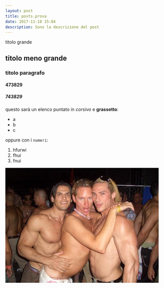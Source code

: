 ```yaml
---
layout: post
title: posts.prova
date: 2017-11-18 15:04
description: Sono la descrizione del post
---
```


 titolo grande

## titolo meno grande

### titolo paragrafo

#### 473829

##### 743829

questo sarà un elenco puntato in *corsivo* e **grassetto**:
- a
- b
- c

oppure con i `numeri`:
1. hfurwi
2. fhui
3. fnui

<a class="image featured"><img src="/images/posts/2017/11/18/a.jpg" alt="sono una bellissima immagine"/></a>
